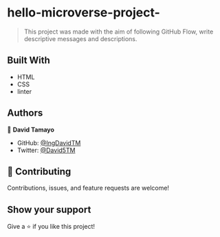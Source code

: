 # hello-microverse-project-

> This project was made with the aim of following GitHub Flow, write descriptive messages and descriptions.


## Built With

- HTML
- CSS
- linter



## Authors

👤 **David Tamayo**

- GitHub: [@IngDavidTM](https://github.com/IngDavidTM)
- Twitter: [@David5TM](https://twitter.com/David5TM)

## 🤝 Contributing

Contributions, issues, and feature requests are welcome!

## Show your support

Give a ⭐️ if you like this project!
